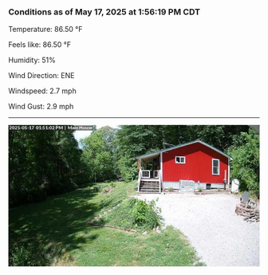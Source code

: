 ### Conditions as of May 17, 2025 at 1:56:19 PM CDT 

Temperature: 86.50 &deg;F

Feels like: 86.50 &deg;F

Humidity: 51%

Wind Direction: ENE

Windspeed: 2.7 mph

Wind Gust: 2.9 mph

---

<img src="./images/latest.jpeg"/>

